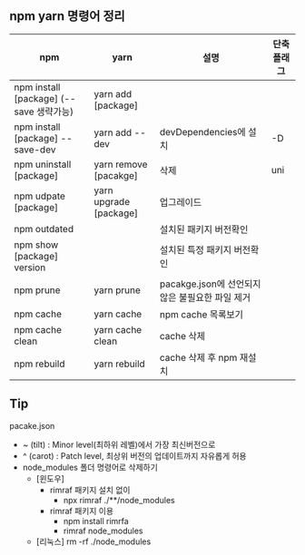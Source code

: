 ## npm yarn 명령어 정리

| npm                        | yarn                   | 설명                                            |  단축 플래그   |
| -------------------------- | ---------------------- | ----------------------------------------------- | --- |
| npm install [package] (--save 생략가능)     | yarn add [package]     |                                |     |
| npm install [package] --save-dev    | yarn add --dev     | devDependencies에 설치                     |-D    |
| npm uninstall [package]    | yarn remove [pacakge]  | 삭제                                            |  uni   |
| npm udpate [package]       | yarn upgrade [package] | 업그레이드                                      |     |
| npm outdated               |                        | 설치된 패키지 버전확인                          |     |
| npm show [package] version |                        | 설치된 특정 패키지 버전확인                     |     |
| npm prune                  | yarn prune             | pacakge.json에 선언되지 않은 불필요한 파일 제거 |     |
| npm cache                  | yarn cache             | npm cache 목록보기                              |     |
| npm cache clean            | yarn cache clean       | cache 삭제                                      |     |
| npm rebuild                | yarn rebuild           | cache 삭제 후 npm 재설치                        |     |


## Tip

pacake.json

- ~ (tilt) : Minor level(최하위 레벨)에서 가장 최신버전으로
- ^ (carot) : Patch level, 최상위 버전의 업데이트까지 자유롭게 허용
- node_modules 폴더 명령어로 삭제하기
  - [윈도우]
    - rimraf 패키지 설치 없이
      - npx rimraf ./\*\*/node_modules
    - rimraf 패키지 이용
      - npm install rimrfa
      - rimraf node_modules
  - [리눅스] rm -rf ./node_modules
